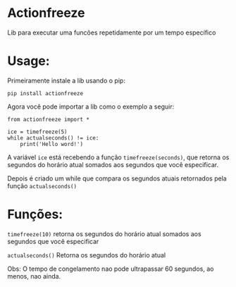 # Actionfreeze
Lib para executar uma funcões repetidamente por um tempo específico

# Usage:

Primeiramente instale a lib usando o pip:

```
pip install actionfreeze
```

Agora você pode importar a lib como o exemplo a seguir:

```
from actionfreeze import *

ice = timefreeze(5)
while actualseconds() != ice:
    print('Hello word!')
````

A variável ```ice``` está recebendo a função ```timefreeze(seconds)```, que retorna os segundos do horário atual somados aos segundos que você especificar.  

Depois é criado um while que compara os segundos atuais retornados pela função ```actualseconds()```

# Funções:

```timefreeze(10)``` retorna os segundos do horário atual somados aos segundos que você especificar

```actualseconds()``` Retorna os segundos do horário atual

Obs: O tempo de congelamento nao pode ultrapassar 60 segundos, ao menos, nao ainda. 


